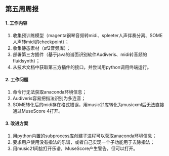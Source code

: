 ## 第五周周报



#### 1. 工作内容

1. 收集预训练模型（magenta钢琴音频转midi、spleeter人声伴奏分离、SOME人声转midi的checkpoint）；
2. 收集静态素材（sf2音频库）；
3. 部署第三方插件（基于java的谱面识别软件Audiveris、midi转音频的fluidsynth）；
4. 从技术文档中获取第三方插件的接口，并尝试用python调用终端运行。

#### 2. 工作问题

1. 命令行无法获取anaconda环境信息；
2. Audiveris容易把指法识别为多连音；
3. SOME转化后的midi存在格式错误，用music21库转化为musicxml后无法直接通过MuseScore 4打开。

#### 3. 改进方案

1. 用python内置的subprocess库创建子进程可以获取anaconda环境信息；
2. 要求用户使用没有指法的乐谱，或者自己实现一个子功能用于去除指法；
3. 用music21间接打开乐谱，MuseScore产生警告，但可以打开。